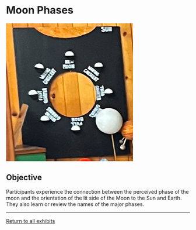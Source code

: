 # Moon Phases

![Moon Phase Model](../images/moon-phases.jpg)

## Objective
Participants experience the connection between the perceived phase of the moon and the orientation of the lit side of 
the Moon to the Sun and Earth. They also learn or review the names of the major phases.

---
[Return to all exhibits](../README.md)
